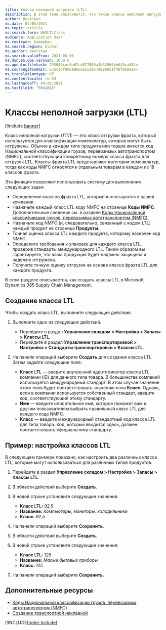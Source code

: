 ```yaml
---
title: Классы неполной загрузки (LTL)
description: В этой теме объясняется, что такое классы неполной нагрузки (LTL) и описывается порядок их настройки в Microsoft Dynamics 365 Supply Chain Management.
author: Henrikan
ms.date: 04/05/2021
ms.topic: article
ms.search.form: WHSLTLClass
audience: Application User
ms.reviewer: kamaybac
ms.search.region: Global
ms.author: henrikan
ms.search.validFrom: 2021-04-05
ms.dyn365.ops.version: 10.0.8
ms.openlocfilehash: 295006cac0a67cd577809a1b62566de043ea55fb
ms.sourcegitcommit: 636c1bf096a8666a551b67e898da1f48feb9a187
ms.translationtype: HT
ms.contentlocale: ru-RU
ms.lasthandoff: 04/26/2021
ms.locfileid: "5941818"
---
```

# <a name="less-than-truckload-ltl-classes"></a>Классы неполной загрузки (LTL)

[!include [banner](../includes/banner.md)]

Класс неполной нагрузки (ЛТЛ) — это класс отгрузки фрахта, который используется для классификации номенклатур, которые могут быть отгружены. Обычно в каждом типе продукта или товара имеется код Национальной классификации грузов, перевозимых автотранспортом (NMFC), соответствующий конкретному номеру класса фрахта для отгрузок LTL. Классы фрахта LTL представляют категории номенклатур, тогда как коды NMFC относятся к отдельным товарам в каждом из 18 классов фрахта.

Эта функция позволяют использовать систему для выполнения следующих задач:

- Определение классов фрахта LTL, которые используются в вашей компании.
- Назначьте каждый класс LTL коду NMFC на странице **Коды NMFC**. Дополнительные сведения см. в разделе [Коды Национальной классификации грузов, перевозимых автотранспортом (NMFC)](nmfc-codes.md).
- Назначьте код NMFC (и, следовательно, связанный с кодом LTL) каждый продукт на странице **Продукты**.
- Точная оценка класса LTL каждого продукта, которому назначен код NMFC.
- Определите требования к упаковке для каждого класса LTL, проверив стандарты международного LTL. Таким образом вы гарантируете, что ваша продукция будет надежно защищена и надежно отгружена.
- Получите точную оценку отгрузки на основе класса фрахта LTL для каждого продукта.

В этом разделе описывается, как создать классы LTL в Microsoft Dynamics 365 Supply Chain Management.

## <a name="create-an-ltl-class"></a>Создание класса LTL

Чтобы создать класс LTL, выполните следующие действия.

1. Выполните одно из следующих действий.

    - Перейдите в раздел **Управление складом \> Настройка \> Запасы \> Классы LTL**.
    - Перейдите в раздел **Управление транспортировкой \> Настройка \> Стандарты транспортировки \> Классы LTL**.

2. На панели операций выберите **Создать** для создания класса LTL. Затем задайте следующие поля:

    - **Класс LTL** — введите внутренний идентификатор класса LTL компании (ID) для данного типа товара. В большинстве компаний используется международный стандарт. В этом случае значение этого поля будет соответствовать значению поля **Класс**. Однако, если в компании используется собственный стандарт, введите код, соответствующий этому стандарту.
    - **Имя** — введите описательное имя, которое поможет вам и другим пользователям выбрать правильный класс LTL для каждого кода NMFC.
    - **Класс** — введите международный стандартный код класса LTL для типа товара. Код, который вводится здесь, должен соответствовать официальному стандарту.

## <a name="example-set-up-ltl-classes"></a>Пример: настройка классов LTL

В следующем примере показано, как настроить два различных класса LTL, которые могут использоваться для различных типов продуктов.

1. Перейдите в раздел **Управление складом \> Настройка \> Запасы \> Классы LTL**.
1. В области действий выберите **Создать**.
1. В новой строке установите следующие значения:

    - **Класс LTL:** *92,5*
    - **Название:** *Компьютеры, мониторы, холодильники*
    - **Класс:** *92,5*

1. На панели операций выберите **Сохранить**.
1. В области действий выберите **Создать**.
1. В новой строке установите следующие значения:

    - **Класс LTL:** *125*
    - **Название:** *Малые бытовые приборы*
    - **Класс:** *125*

1. На панели операций выберите **Сохранить**.

## <a name="additional-resources"></a>Дополнительные ресурсы

- [Коды Национальной классификации грузов, перевозимых автотранспортом (NMFC)](nmfc-codes.md)
- [Создание транспортной накладной](create-bill-of-lading.md)

[!INCLUDE[footer-include](../../includes/footer-banner.md)]
